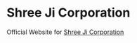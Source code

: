 Shree Ji Corporation
===================

Official Website for [Shree Ji Corporation](http://shreeji.co)
